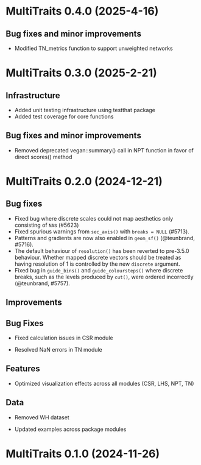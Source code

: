 
# MultiTraits 0.4.0 (2025-4-16)

## Bug fixes and minor improvements

* Modified TN_metrics function to support unweighted networks




# MultiTraits 0.3.0 (2025-2-21)

## Infrastructure

* Added unit testing infrastructure using testthat package
* Added test coverage for core functions

## Bug fixes and minor improvements

* Removed deprecated vegan::summary() call in NPT function in favor of direct scores() method




# MultiTraits 0.2.0 (2024-12-21)

## Bug fixes

* Fixed bug where discrete scales could not map aesthetics only consisting of
  `NA`s (#5623)
* Fixed spurious warnings from `sec_axis()` with `breaks = NULL` (#5713).
* Patterns and gradients are now also enabled in `geom_sf()` 
  (@teunbrand, #5716).
* The default behaviour of `resolution()` has been reverted to pre-3.5.0 
  behaviour. Whether mapped discrete vectors should be treated as having 
  resolution of 1 is controlled by the new `discrete` argument.
* Fixed bug in `guide_bins()` and `guide_coloursteps()` where discrete breaks,
  such as the levels produced by `cut()`, were ordered incorrectly 
  (@teunbrand, #5757).
  
## Improvements

## Bug Fixes

* Fixed calculation issues in CSR module

* Resolved NaN errors in TN module

## Features

* Optimized visualization effects across all modules (CSR, LHS, NPT, TN)

## Data

* Removed WH dataset

* Updated examples across package modules




# MultiTraits 0.1.0 (2024-11-26)



